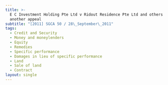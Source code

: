```yaml
---
title: >-
  E C Investment Holding Pte Ltd v Ridout Residence Pte Ltd and others and
  another appeal
subtitle: "[2011] SGCA 50 / 28\_September\_2011"
tags:
  - Credit and Security
  - Money and moneylenders
  - Equity
  - Remedies
  - Specific performance
  - Damages in lieu of specific performance
  - Land
  - Sale of land
  - Contract
layout: single
---
```


